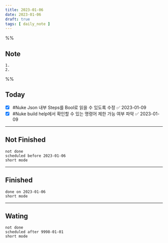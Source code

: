 ```yaml
---
title: 2023-01-06
date: 2023-01-06
draft: true
tags: [ daily_note ]
---
```


%%
## Note
	1. 
	2. 
 
%%

## Today
- [x] #Nuke Json 내부 Steps를 Bool로 읽을 수 있도록 수정 ✅ 2023-01-09
- [x] #Nuke build help에서 확인할 수 있는 명령어 제한 가능 여부 파악 ✅ 2023-01-09

---
## Not Finished
```tasks
not done
scheduled before 2023-01-06
short mode
```
---
## Finished
```tasks
done on 2023-01-06
short mode
```
---
## Wating
```tasks
not done
scheduled after 9998-01-01
short mode
```